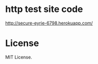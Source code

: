 http test site code
===============

http://secure-eyrie-6798.herokuapp.com/

License
===============
MIT License.
